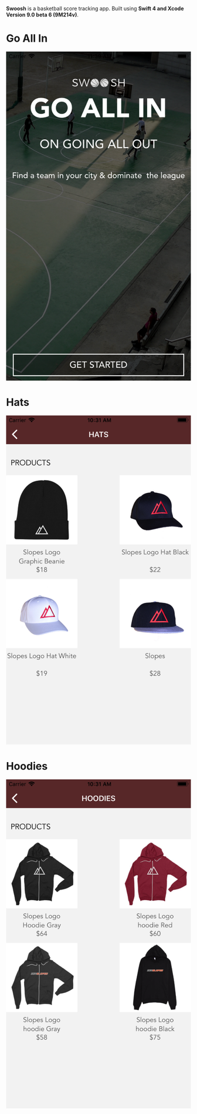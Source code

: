 **Swoosh** is a basketball score tracking app.  Built using **Swift 4 and Xcode Version 9.0 beta 6 (9M214v)**.


# Go All In
![Alt text](https://github.com/mrabins/Swoosh/blob/screenshots/Go%20All%20In.png)

# Hats
![Alt text](https://github.com/mrabins/CoderSwag/blob/screenshots/Hats.png)

# Hoodies
![Alt text](https://github.com/mrabins/CoderSwag/blob/screenshots/Hoodies.png)
